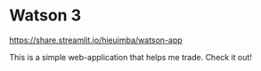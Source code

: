 # Watson 3
https://share.streamlit.io/hieuimba/watson-app

This is a simple web-application that helps me trade. Check it out!
